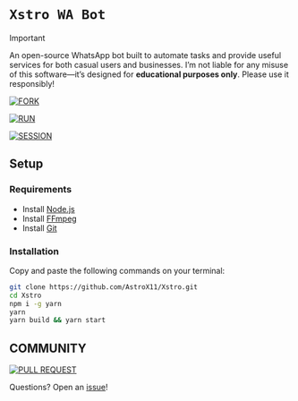# `Xstro WA Bot`

> [!IMPORTANT]  
> An open-source WhatsApp bot built to automate tasks and provide useful services for both casual users and businesses. I’m not liable for any misuse of this software—it’s designed for **educational purposes only**. Please use it responsibly!

[![FORK](https://img.shields.io/badge/Fork_Repo-black?style=for-the-badge&logo=git)](https://github.com/AstroX11/Xstro/fork)

[![RUN](https://img.shields.io/badge/Deploy-black?style=for-the-badge&logo=rocket)](https://astrox11.github.io/xstroweb/)

[![SESSION](https://img.shields.io/badge/Auth-black?style=for-the-badge&logo=github)](https://github.com/AstroX11/XstroSession)

## Setup

### Requirements

- Install [Node.js](https://nodejs.org/en)
- Install [FFmpeg](https://www.ffmpeg.org/)
- Install [Git](https://git-scm.com/)

### Installation

Copy and paste the following commands on your terminal:

```bash
git clone https://github.com/AstroX11/Xstro.git
cd Xstro
npm i -g yarn
yarn
yarn build && yarn start
```

## COMMUNITY

[![PULL REQUEST](https://img.shields.io/badge/Pull_Request-black?style=for-the-badge&logo=github)](https://github.com/AstroX11/Xstro/pulls)

Questions? Open an [issue](https://github.com/AstroX11/Xstro/issues)!
